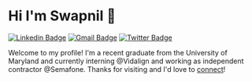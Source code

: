 # Hi I'm Swapnil 👋
[![Linkedin Badge](https://img.shields.io/badge/-swapnilsude-blue?style=flat&logo=Linkedin&logoColor=white&link=https://www.linkedin.com/in/swapnilsude)](https://www.linkedin.com/in/swapnilsude)
[![Gmail Badge](https://img.shields.io/badge/-sudeswapnil-c14438?style=flat&logo=Gmail&logoColor=white&link=mailto:sudeswapnil@gmail.com)](mailto:sudeswapnil@gmail.com)
[![Twitter Badge](https://img.shields.io/badge/-@SwapnilSude-1ca0f1?style=flat&labelColor=1ca0f1&logo=twitter&logoColor=white&link=https://twitter.com/SwapnilSude)](https://twitter.com/SwapnilSude)

Welcome to my profile! I'm a recent graduate from the University of Maryland and currently interning @Vidalign and working as independent contractor @Semafone.
Thanks for visiting and I'd love to [connect](https://www.linkedin.com/in/swapnilsude/)!
